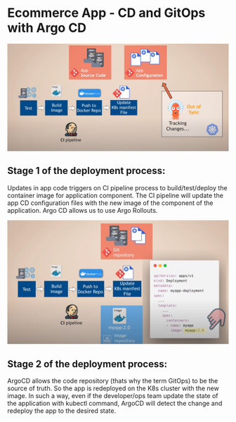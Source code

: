 # Ecommerce App - CD and GitOps with Argo CD 
![CI/CD and GitOps with Argo CD](image.png)

## Stage 1 of the deployment process:
Updates in app code triggers on CI pipeline process to build/test/deploy the container image for application component.
The CI pipeline will update the app CD configuration files with the new image of the component of the application. Argo CD allows us to use Argo Rollouts.


![Updates to app code in CI pipeline](image-1.png)

## Stage 2 of the deployment process:
ArgoCD allows the code repository (thats why the term GitOps) to be the source of truth. So the app is redeployed on the K8s cluster with the new image.
In such a way, even if the developer/ops team update the state of the application with kubectl command, ArgoCD will detect the change and redeploy the app to the desired state.